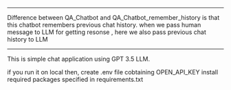 ***
Difference between QA_Chatbot and QA_Chatbot_remember_history is that this chatbot remembers previous chat history.
when we pass human message to LLM for getting resonse , here we also pass previous chat history to LLM
***

This is simple chat application using GPT 3.5 LLM.

if you run it on local then,
create .env file cobtaining OPEN_API_KEY
install required packages specified in requirements.txt
